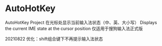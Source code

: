# AutoHotKey
AutoHotKey Project
在光标处显示当前输入法状态（中、英、大小写）
Displays the current IME state at the cursor position
仅适用于搜狗输入法正式版

20210822
优化：shift组合键下不再提示输入法状态


